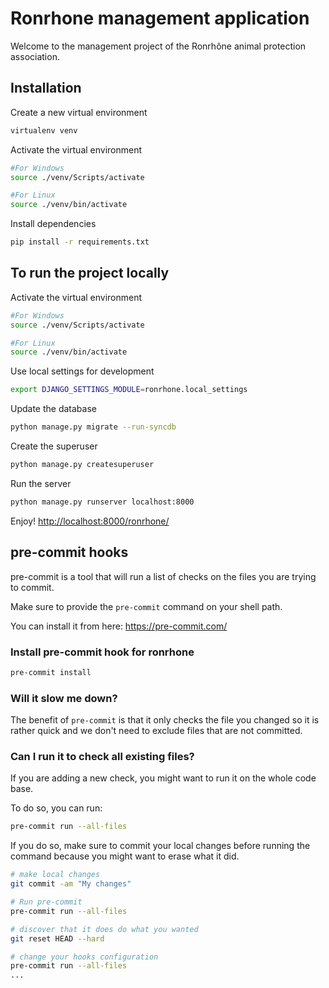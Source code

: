 # Ronrhone management application

Welcome to the management project of the Ronrhône animal protection association.

## Installation

Create a new virtual environment

```bash
virtualenv venv
```

Activate the virtual environment

```bash
#For Windows
source ./venv/Scripts/activate

#For Linux
source ./venv/bin/activate
```

Install dependencies

```bash
pip install -r requirements.txt
```

## To run the project locally

Activate the virtual environment

```bash
#For Windows
source ./venv/Scripts/activate

#For Linux
source ./venv/bin/activate
```

Use local settings for development

```bash
export DJANGO_SETTINGS_MODULE=ronrhone.local_settings
```

Update the database

```bash
python manage.py migrate --run-syncdb
```

Create the superuser

```bash
python manage.py createsuperuser
```

Run the server

```bash
python manage.py runserver localhost:8000
```

Enjoy! <http://localhost:8000/ronrhone/>

## pre-commit hooks

pre-commit is a tool that will run a list of checks on the files you are trying to commit.

Make sure to provide the `pre-commit` command on your shell path.

You can install it from here: <https://pre-commit.com/>

### Install pre-commit hook for ronrhone

```bash
pre-commit install
```

### Will it slow me down?

The benefit of `pre-commit` is that it only checks the file you changed so it is rather quick and we don't need to exclude files that are not committed.

### Can I run it to check all existing files?

If you are adding a new check, you might want to run it on the whole code base.

To do so, you can run:

```bash
pre-commit run --all-files
```

If you do so, make sure to commit your local changes before running
the command because you might want to erase what it did.

```bash
# make local changes
git commit -am "My changes"

# Run pre-commit
pre-commit run --all-files

# discover that it does do what you wanted
git reset HEAD --hard

# change your hooks configuration
pre-commit run --all-files
...
```
